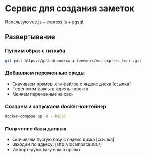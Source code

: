 # Сервис для создания заметок

Использую vue.js + express.js + pgsql. 



## Развертывание

### Пуллим образ с гитхаба
``` sh
git pull https://github.com/xx-arteeem-xx/vue-express_learn.git
```

### Добавляем переменные среды
 - Скачиваем пример .env файлов с яндекс диска [ссылка]
 - Переносим файлы в корень проекта
 - Меняем переменные на свои

### Создаем и запускаем docker-контейнер
``` sh
docker-compose up -d --build
```

### Получение базы данных
 - Скачиваем пустую базу с яндекс диска [ссылка]
 - Заходим по адресу: 
    [http://localhost:8080/]
 - Импортируем базу в наш проект

